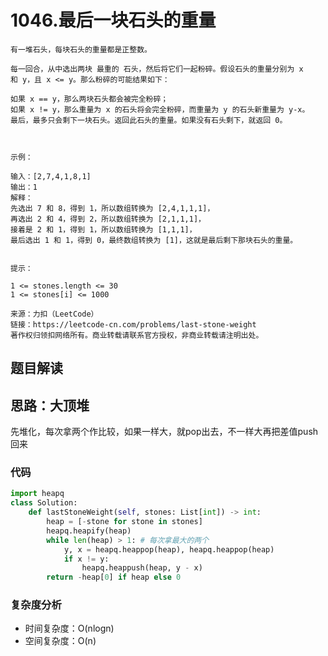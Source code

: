 # 1046.最后一块石头的重量

~~~typora
有一堆石头，每块石头的重量都是正整数。

每一回合，从中选出两块 最重的 石头，然后将它们一起粉碎。假设石头的重量分别为 x 和 y，且 x <= y。那么粉碎的可能结果如下：

如果 x == y，那么两块石头都会被完全粉碎；
如果 x != y，那么重量为 x 的石头将会完全粉碎，而重量为 y 的石头新重量为 y-x。
最后，最多只会剩下一块石头。返回此石头的重量。如果没有石头剩下，就返回 0。

 

示例：

输入：[2,7,4,1,8,1]
输出：1
解释：
先选出 7 和 8，得到 1，所以数组转换为 [2,4,1,1,1]，
再选出 2 和 4，得到 2，所以数组转换为 [2,1,1,1]，
接着是 2 和 1，得到 1，所以数组转换为 [1,1,1]，
最后选出 1 和 1，得到 0，最终数组转换为 [1]，这就是最后剩下那块石头的重量。
 

提示：

1 <= stones.length <= 30
1 <= stones[i] <= 1000

来源：力扣（LeetCode）
链接：https://leetcode-cn.com/problems/last-stone-weight
著作权归领扣网络所有。商业转载请联系官方授权，非商业转载请注明出处。
~~~

## 题目解读

## 思路：大顶堆

先堆化，每次拿两个作比较，如果一样大，就pop出去，不一样大再把差值push回来

### 代码

~~~python
import heapq
class Solution:
    def lastStoneWeight(self, stones: List[int]) -> int:
        heap = [-stone for stone in stones]
        heapq.heapify(heap)
        while len(heap) > 1: # 每次拿最大的两个
            y, x = heapq.heappop(heap), heapq.heappop(heap)
            if x != y:
                heapq.heappush(heap, y - x)
        return -heap[0] if heap else 0

~~~

### 复杂度分析

- 时间复杂度：O(nlogn) 
- 空间复杂度：O(n) 

